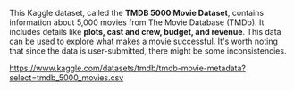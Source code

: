 This Kaggle dataset, called the **TMDB 5000 Movie Dataset**, contains information about 5,000 movies from The Movie Database (TMDb). It includes details like **plots, cast and crew, budget, and revenue**. This data can be used to explore what makes a movie successful. It's worth noting that since the data is user-submitted, there might be some inconsistencies.

https://www.kaggle.com/datasets/tmdb/tmdb-movie-metadata?select=tmdb_5000_movies.csv
